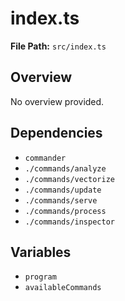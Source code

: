# index.ts

**File Path:** `src/index.ts`

## Overview

No overview provided.

## Dependencies

- `commander`
- `./commands/analyze`
- `./commands/vectorize`
- `./commands/update`
- `./commands/serve`
- `./commands/process`
- `./commands/inspector`

## Variables

- `program`
- `availableCommands`

